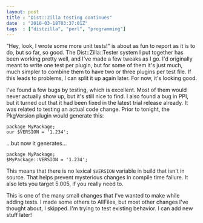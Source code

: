 ```yaml
---
layout: post
title : "Dist::Zilla testing continues"
date  : "2010-03-18T03:37:01Z"
tags  : ["distzilla", "perl", "programming"]
---
```

"Hey, look, I wrote some more unit tests!" is about as fun to report as it is
to do, but so far, so good.  The Dist::Zilla::Tester system I put together has
been working pretty well, and I've made a few tweaks as I go.  I'd originally
meant to write one test per plugin, but for some of them it's just much, much
simpler to combine them to have two or three plugins per test file.  If this
leads to problems, I can split it up again later.  For now, it's looking good.

I've found a few bugs by testing, which is excellent.  Most of them would never
actually show up, but it's still nice to find.  I also found a bug in PPI, but
it turned out that it had been fixed in the latest trial release already.  It
was related to testing an actual code change.  Prior to tonight, the PkgVersion
plugin would generate this:

    package MyPackage;
    our $VERSION = '1.234';

...but now it generates...

    package MyPackage;
    $MyPackage::VERSION = '1.234';

This means that there is no lexical `$VERSION` variable in build that isn't in
source.  That helps prevent mysterious changes in compile time failure.  It
also lets you target 5.005, if you really need to.

This is one of the many small changes that I've wanted to make while adding
tests.  I made some others to AllFiles, but most other changes I've thought
about, I skipped.  I'm trying to test existing behavior.  I can add new stuff
later!

